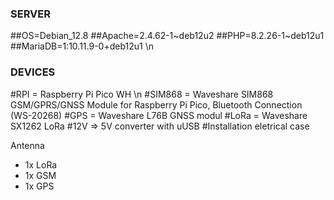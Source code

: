 ### SERVER ###
##OS=Debian_12.8
##Apache=2.4.62-1~deb12u2
##PHP=8.2.26-1~deb12u1
##MariaDB=1:10.11.9-0+deb12u1 \n

### DEVICES ###
#RPI    = Raspberry Pi Pico WH \n
#SIM868 = Waveshare SIM868 GSM/GPRS/GNSS Module for Raspberry Pi Pico, Bluetooth Connection (WS-20268)
#GPS    = Waveshare L76B GNSS modul
#LoRa   = Waveshare SX1262 LoRa
#12V => 5V converter with uUSB
#Installation eletrical case

Antenna 
 - 1x LoRa
 - 1x GSM
 - 1x GPS
